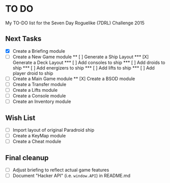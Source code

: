 # TO DO
My TO-DO list for the Seven Day Roguelike (7DRL) Challenge 2015

## Next Tasks
* [X] Create a Briefing module
* [ ] Create a New Game module
** [ ] Generate a Ship Layout
*** [X] Generate a Deck Layout
*** [ ] Add consoles to ship
*** [ ] Add droids to ship
*** [ ] Add energizers to ship
*** [ ] Add lifts to ship
*** [ ] Add player droid to ship
* [ ] Create a Main Game module
** [X] Create a BSOD module
* [ ] Create a Transfer module
* [ ] Create a Lifts module
* [ ] Create a Console module
* [ ] Create an Inventory module

## Wish List
* [ ] Import layout of original Paradroid ship
* [ ] Create a KeyMap module
* [ ] Create a Cheat module

## Final cleanup
* [ ] Adjust briefing to reflect actual game features
* [ ] Document "Hacker API" (i.e. `window.API`) in README.md
